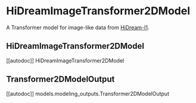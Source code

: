 <!-- Copyright 2024 The HuggingFace Team. All rights reserved.

Licensed under the Apache License, Version 2.0 (the "License"); you may not use this file except in compliance with
the License. You may obtain a copy of the License at

http://www.apache.org/licenses/LICENSE-2.0

Unless required by applicable law or agreed to in writing, software distributed under the License is distributed on
an "AS IS" BASIS, WITHOUT WARRANTIES OR CONDITIONS OF ANY KIND, either express or implied. See the License for the
specific language governing permissions and limitations under the License. -->

# HiDreamImageTransformer2DModel

A Transformer model for image-like data from [HiDream-I1](https://huggingface.co/HiDream-ai).

## HiDreamImageTransformer2DModel

[[autodoc]] HiDreamImageTransformer2DModel

## Transformer2DModelOutput

[[autodoc]] models.modeling_outputs.Transformer2DModelOutput
